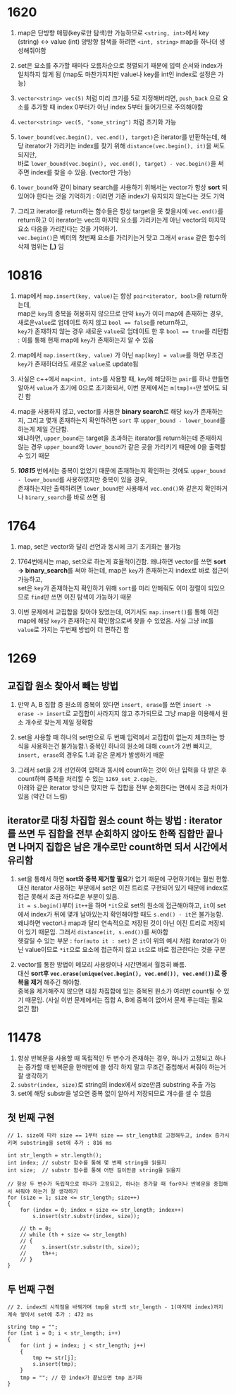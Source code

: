 # 1620 

1. map은 단방향 매핑(key로만 탐색)만 가능하므로 `<string, int>`에서 key (string) <-> value (int) 양방향 탐색을 하려면 `<int, string>` map을 하나더 생성해줘야함

2. set은 요소를 추가할 때마다 오름차순으로 정렬되기 때문에 입력 순서와 index가 일치하지 않게 됨 (map도 마찬가지지만 value나 key를 int인 index로 설정은 가능)

3. `vector<string> vec(5)` 처럼 미리 크기를 5로 지정해버리면, `push_back` 으로 요소를 추가할 때 index 0부터가 아닌 index 5부터 들어가므로 주의해야함

4. `vector<string> vec(5, "some_string")` 처럼 초기화 가능

5. `lower_bound(vec.begin(), vec.end(), target)`은 iterator를 반환하는데, 해당 iterator가 가리키는 index를 찾기 위해 `distance(vec.begin(), it)`을 써도 되지만,\
바로 `lower_bound(vec.begin(), vec.end(), target) - vec.begin()`을 써주면 index를 찾을 수 있음. (vector만 가능)

6. `lower_bound`와 같이 binary search를 사용하기 위해서는 vector가 항상 **sort** 되있어야 한다는 것을 기억하기 : 이러면 기존 index가 유지되지 않는다는 것도 기억

7. 그리고 iterator를 return하는 함수들은 항상 target을 못 찾을시에 `vec.end()`를 return하고 이 iterator는 vec의 마지막 요소를 가리키는게 아닌 vector의 마지막 요소 다음을 가리킨다는 것을 기억하기.\
`vec.begin()`은 벡터의 첫번째 요소를 가리키는거 맞고 그래서 `erase` 같은 함수의 삭제 범위는 **[,)** 임


# 10816

1. map에서 `map.insert(key, value)`는 항상 `pair<iterator, bool>`을 return하는데,\
 map은 `key`의 중복을 허용하지 않으므로 만약 `key`가 이미 map에 존재하는 경우, 새로운`value`로 업데이트 하지 않고 `bool == false`를 return하고,\
`key`가 존재하지 않는 경우 새로운 `value`로 업데이트 한 후 `bool == true`를 리턴함 : 이를 통해 현재 map에 `key`가 존재하는지 알 수 있음

2. map에서 `map.insert(key, value)` 가 아닌 `map[key] = value`를 하면 무조건 `key`가 존재하더라도 새로운 `value`로 update됨

3. 사실은 c++에서 `map<int, int>`를 사용할 때, `key`에 해당하는 `pair`를 하나 만들면 알아서 `value`가 초기에 0으로 초기화되서, 이번 문제에서는 `m[tmp]++`만 썼어도 되긴 함

4. map을 사용하지 않고, vector를 사용한 **binary search**로 해당 `key`가 존재하는지, 그리고 몇개 존재하는지 확인하려면 `sort` 후 `upper_bound - lower_bound`를 하는게 제일 간단함.\
왜냐하면, `upper_bound`는 target을 초과하는 iterator를 return하는데 존재하지 않는 경우 `upper_bound`와 `lower_bound`가 같은 곳을 가리키기 때문에 0을 출력할 수 있기 때문

5. ***10815*** 번에서는 중복이 없었기 때문에 존재하는지 확인하는 것에도 `upper_bound - lower_bound`를 사용하였지만 중복이 있을 경우,\
존재하는지만 출력하려면 `lower_bound`만 사용해서 `vec.end()`와 같은지 확인하거나 `binary_search`를 바로 쓰면 됨


# 1764

1. map, set은 vector와 달리 선언과 동시에 크기 초기화는 불가능

2. 1764번에서는 map, set으로 하는게 효율적이긴함. 왜냐하면 vector를 쓰면 **sort -> binary_search**를 써야 하는데, map은 `key`가 존재하는지 index로 바로 접근이 가능하고, \
set은 `key`가 존재하는지 확인하기 위해 `sort`를 미리 안해줘도 이미 정렬이 되있으므로 `find`만 쓰면 이진 탐색이 가능하기 때문

3. 이번 문제에서 교집합을 찾아야 됬었는데, 여기서도 `map.insert()`를 통해 이전 map에 해당 `key`가 존재하는지 확인함으로써 찾을 수 있었음. 사실 그냥 int를 `value`로 가지는 두번째 방법이 더 편하긴 함


# 1269

## 교집합 원소 찾아서 빼는 방법
1. 만약 A, B 집합 중 원소의 중복이 있다면 `insert, erase`를 쓰면 `insert -> erase -> insert`로 교집합이 사라지지 않고 추가되므로 그냥 map을 이용해서 원소 개수로 찾는게 제일 정확함

2. set을 사용할 때 하나의 set만으로 두 번째 입력에서 교집합이 없는지 체크하는 방식을 사용하는건 불가능함.\ 
중복인 하나의 원소에 대해 `count`가 2번 빠지고, `insert, erase`의 경우도 1.과 같은 문제가 발생하기 때문

3. 그래서 set을 2개 선언하여 입력과 동시에 count하는 것이 아닌 입력을 다 받은 후 count하며 중복을 처리할 수 있는 `1269_set_2.cpp`는, \
아래와 같은 iterator 방식은 맞지만 두 집합을 전부 순회한다는 면에서 조금 차이가 있음 (약간 더 느림)

## iterator로 대칭 차집합 원소 count 하는 방법 : iterator를 쓰면 두 집합을 전부 순회하지 않아도 한쪽 집합만 끝나면 나머지 집합은 남은 개수로만 count하면 되서 시간에서 유리함
1. set을 통해서 하면 **sort와 중복 제거할 필요**가 없기 때문에 구현하기에는 훨씬 편함.\
대신 iterator 사용하는 부분에서 set은 이진 트리로 구현되어 있기 때문에 index로 접근 못해서 조금 까다로운 부분이 있음.\
`it = s.begin()`부터 `it++`을 하며 `*it`으로 set의 원소에 접근해야하고, `it`이 set에서 index가 뒤에 몇개 남아있는지 확인해야할 때도 `s.end() - it`은 불가능함.\
왜냐하면 vector나 map과 달리 연속적으로 저장된 것이 아닌 이진 트리로 저장되어 있기 때문임. 그래서 `distance(it, s.end())`를 써야함\
헷갈릴 수 있는 부분 : `for(auto it : set)` 은 `it`이 위의 예시 처럼 iterator가 아닌 value이므로 `*it`으로 요소에 접근하지 않고 `it`으로 바로 접근한다는 것을 구분

2. vector를 통한 방법이 메모리 사용량이나 시간면에서 월등히 빠름.\
대신 **sort후 `vec.erase(unique(vec.begin(), vec.end()), vec.end())`로 중복을 제거** 해주긴 해야함. \
중복을 제거해주지 않으면 대칭 차집합에 있는 중복된 원소가 여러번 count될 수 있기 때문임. (사실 이번 문제에서는 집합 A, B에 중복이 없어서 문제 푸는데는 필요 없긴 함)

# 11478

1. 항상 반복문을 사용할 때 독립적인 두 변수가 존재하는 경우, 하나가 고정되고 하나는 증가할 때 반복문을 한꺼번에 쓸 생각 하지 말고 무조건 중첩해서 써줘야 하는거 잘 생각하기
2. `substr(index, size)`로 string의 index에서 size만큼 substring 추출 가능
3. set에 해당 substr을 넣으면 중복 없이 알아서 저장되므로 개수를 셀 수 있음

## 첫 번째 구현
```
// 1. size에 따라 size == 1부터 size == str_length로 고정해두고, index 증가시키며 substring을 set에 추가 : 816 ms

int str_length = str.length();
int index; // substr 함수를 통해 몇 번째 string을 읽을지
int size;  // substr 함수를 통해 어떤 길이만큼 string을 읽을지

// 항상 두 변수가 독립적으로 하나가 고정되고, 하나는 증가할 때 for이나 반복문을 중첩해서 써줘야 하는거 잘 생각하기
for (size = 1; size <= str_length; size++)
{
    for (index = 0; index + size <= str_length; index++)
        s.insert(str.substr(index, size));

    // th = 0;
    // while (th + size <= str_length)
    // {
    //     s.insert(str.substr(th, size));
    //     th++;
    // }
}
```

## 두 번째 구현
```
// 2. index의 시작점을 바꿔가며 tmp을 str의 str_length - 1(마지막 index)까지 계속 쌓아서 set에 추가 : 472 ms

string tmp = "";
for (int i = 0; i < str_length; i++)
{
    for (int j = index; j < str_length; j++)
    {
        tmp += str[j];
        s.insert(tmp);
    }
    tmp = ""; // 한 index가 끝났으면 tmp 초기화
}
```